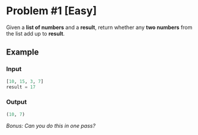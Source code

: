 # Problem #1 [**Easy**]

Given a **list of numbers** and a **result**, return whether any **two numbers** from the list add up to **result**.

## Example 

### Input
```python
[10, 15, 3, 7]
result = 17
```
### Output 
```python
(10, 7)
```

*Bonus: Can you do this in one pass?*